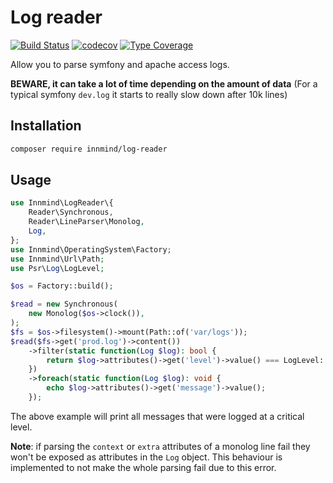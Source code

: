 # Log reader

[![Build Status](https://github.com/Innmind/LogReader/workflows/CI/badge.svg?branch=master)](https://github.com/Innmind/LogReader/actions?query=workflow%3ACI)
[![codecov](https://codecov.io/gh/Innmind/LogReader/branch/develop/graph/badge.svg)](https://codecov.io/gh/Innmind/LogReader)
[![Type Coverage](https://shepherd.dev/github/Innmind/LogReader/coverage.svg)](https://shepherd.dev/github/Innmind/LogReader)

Allow you to parse symfony and apache access logs.

**BEWARE, it can take a lot of time depending on the amount of data** (For a typical symfony `dev.log` it starts to really slow down after 10k lines)

## Installation

```sh
composer require innmind/log-reader
```

## Usage

```php
use Innmind\LogReader\{
    Reader\Synchronous,
    Reader\LineParser\Monolog,
    Log,
};
use Innmind\OperatingSystem\Factory;
use Innmind\Url\Path;
use Psr\Log\LogLevel;

$os = Factory::build();

$read = new Synchronous(
    new Monolog($os->clock()),
);
$fs = $os->filesystem()->mount(Path::of('var/logs'));
$read($fs->get('prod.log')->content())
    ->filter(static function(Log $log): bool {
        return $log->attributes()->get('level')->value() === LogLevel::CRITICAL;
    })
    ->foreach(static function(Log $log): void {
        echo $log->attributes()->get('message')->value();
    });
```

The above example will print all messages that were logged at a critical level.

**Note**: if parsing the `context` or `extra` attributes of a monolog line fail they won't be exposed as attributes in the `Log` object. This behaviour is implemented to not make the whole parsing fail due to this error.
